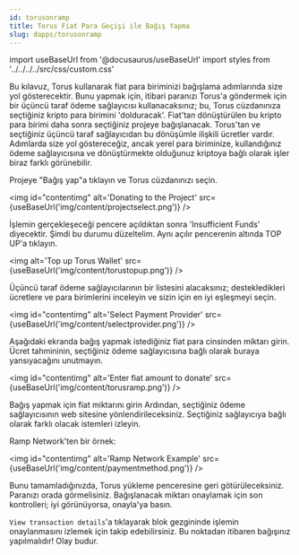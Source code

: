 ```yaml
---
id: torusonramp
title: Torus Fiat Para Geçişi ile Bağış Yapma
slug: dapps/torusonramp
---
```

import useBaseUrl from '@docusaurus/useBaseUrl'
import styles from '../../../../src/css/custom.css'

Bu kılavuz, Torus kullanarak fiat para biriminizi bağışlama adımlarında size yol gösterecektir. Bunu yapmak için, itibari paranızı Torus'a göndermek için bir üçüncü taraf ödeme sağlayıcısı kullanacaksınız; bu, Torus cüzdanınıza seçtiğiniz kripto para birimini 'dolduracak'. Fiat'tan dönüştürülen bu kripto para birimi daha sonra seçtiğiniz projeye bağışlanacak. Torus'tan ve seçtiğiniz üçüncü taraf sağlayıcıdan bu dönüşümle ilişkili ücretler vardır. Adımlarda size yol göstereceğiz, ancak yerel para biriminize, kullandığınız ödeme sağlayıcısına ve dönüştürmekte olduğunuz kriptoya bağlı olarak işler biraz farklı görünebilir.

Projeye "Bağış yap"a tıklayın ve Torus cüzdanınızı seçin.

<img id="contentimg" alt='Donating to the Project' src={useBaseUrl('img/content/projectselect.png')} />

İşlemin gerçekleşeceği pencere açıldıktan sonra 'Insufficient Funds' diyecektir. Şimdi bu durumu düzeltelim. Aynı açılır pencerenin altında TOP UP'a tıklayın.

<img alt='Top up Torus Wallet' src={useBaseUrl('img/content/torustopup.png')} />

Üçüncü taraf ödeme sağlayıcılarının bir listesini alacaksınız; destekledikleri ücretlere ve para birimlerini inceleyin ve sizin için en iyi eşleşmeyi seçin.

<img id="contentimg" alt='Select Payment Provider' src={useBaseUrl('img/content/selectprovider.png')} />

Aşağıdaki ekranda bağış yapmak istediğiniz fiat para cinsinden miktarı girin. Ücret tahmininin, seçtiğiniz ödeme sağlayıcısına bağlı olarak buraya yansıyacağını unutmayın.

<img id="contentimg" alt='Enter fiat amount to donate' src={useBaseUrl('img/content/torusramp.png')} />

Bağış yapmak için fiat miktarını girin
Ardından, seçtiğiniz ödeme sağlayıcısının web sitesine yönlendirileceksiniz. Seçtiğiniz sağlayıcıya bağlı olarak farklı olacak istemleri izleyin.

Ramp Network'ten bir örnek:

<img id="contentimg" alt='Ramp Network Example' src={useBaseUrl('img/content/paymentmethod.png')} />

Bunu tamamladığınızda, Torus yükleme penceresine geri götürüleceksiniz. Paranızı orada görmelisiniz. Bağışlanacak miktarı onaylamak için son kontrolleri; iyi görünüyorsa, onayla'ya basın.

`View transaction details`'a tıklayarak blok gezgininde işlemin onaylanmasını izlemek için takip edebilirsiniz. Bu noktadan itibaren bağışınız yapılmalıdır! Olay budur.
